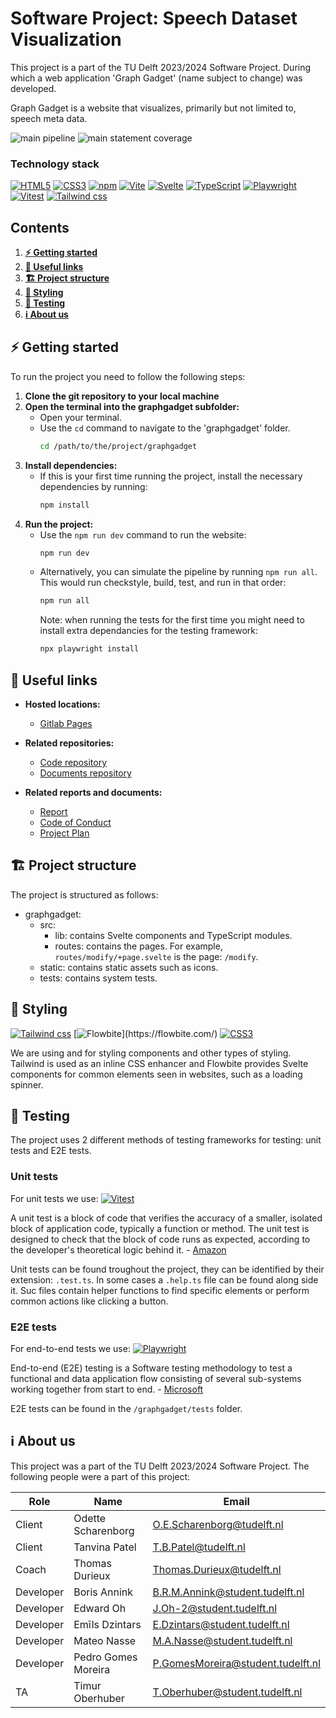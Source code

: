 # Software Project: Speech Dataset Visualization
This project is a part of the TU Delft 2023/2024 Software Project. During which a web application 'Graph Gadget' (name subject to change) was developed.

Graph Gadget is a website that visualizes, primarily but not limited to, speech meta data.

![main pipeline](https://gitlab.ewi.tudelft.nl/cse2000-software-project/2023-2024/cluster-s/15a/code/badges/main/pipeline.svg?ignore_skipped=true&key_text=main+pipeline&key_width=90)
![main statement coverage](https://gitlab.ewi.tudelft.nl/cse2000-software-project/2023-2024/cluster-s/15a/code/badges/main/coverage.svg?key_text=main+statement+coverage&key_width=157)

### Technology stack
[![HTML5](https://img.shields.io/badge/HTML5-E34F26?logo=html5&labelColor=gray)](https://en.wikipedia.org/wiki/HTML5)
[![CSS3](https://img.shields.io/badge/CSS3-1572B6?logo=css3&labelColor=gray)](https://en.wikipedia.org/wiki/css3)
[![npm](https://img.shields.io/badge/npm-CB3837?logo=npm&labelColor=gray)](https://www.npmjs.com/)
[![Vite](https://img.shields.io/badge/Vite-646CFF?logo=vite&labelColor=gray)](https://vitejs.dev/)
[![Svelte](https://img.shields.io/badge/Svelte-FF3E00?logo=Svelte&labelColor=gray)](https://svelte.dev/)
[![TypeScript](https://img.shields.io/badge/TypeScript-3178C6?logo=typescript&labelColor=gray)](https://www.typescriptlang.org/)
[![Playwright](https://img.shields.io/badge/Playwright-2EAD33?logo=playwright&labelColor=gray)](https://playwright.dev/)
[![Vitest](https://img.shields.io/badge/Vitest-6E9F18?logo=Vitest&labelColor=gray)](https://vitest.dev/)
[![Tailwind css](https://img.shields.io/badge/Tailwind_CSS-06B6D4?logo=tailwindcss&labelColor=gray)](https://tailwindcss.com/)

## Contents
1. [**⚡ Getting started**](#⚡-getting-started)
2. [**🔗 Useful links**](#🔗-useful-links)
3. [**🏗️ Project structure**](#🏗️-project-structure)
4. [**🎨 Styling**](#🎨-styling)
5. [**🧪 Testing**](#🧪-testing)
6. [**ℹ️ About us**](#ℹ️-about-us)

## ⚡ Getting started

To run the project you need to follow the following steps:

1. **Clone the git repository to your local machine**
2. **Open the terminal into the graphgadget subfolder:**
   - Open your terminal.
   - Use the `cd` command to navigate to the 'graphgadget' folder.
     ```bash
     cd /path/to/the/project/graphgadget
     ```
3. **Install dependencies:**
   - If this is your first time running the project, install the necessary dependencies by running:
     ```bash
     npm install
     ```
4. **Run the project:**
   - Use the `npm run dev` command to run the website:
     ```bash
     npm run dev
     ```
   - Alternatively, you can simulate the pipeline by running `npm run all`. This would run checkstyle, build, test, and run in that order:
     ```bash
     npm run all
     ```
     Note: when running the tests for the first time you might need to install extra dependancies for the testing framework:
     ```bash
     npx playwright install
     ```

## 🔗 Useful links
- **Hosted locations:**
    - [Gitlab Pages](https://code-cse2000-software-project-2023-2024-cluster--b9a47b9440c17a.pages.ewi.tudelft.nl/)

- **Related repositories:**
    - [Code repository](https://gitlab.ewi.tudelft.nl/cse2000-software-project/2023-2024/cluster-s/15a/code)
    - [Documents repository](https://gitlab.ewi.tudelft.nl/cse2000-software-project/2023-2024/cluster-s/15a/documents)

- **Related reports and documents:**
    - [Report](https://www.overleaf.com/read/fbvcpsjggszz#a44e80)
    - [Code of Conduct](https://www.overleaf.com/read/thygttdrhczt#3f911d)
    - [Project Plan](https://www.overleaf.com/read/fccvwktkrjtt#d315f0)

## 🏗️ Project structure
The project is structured as follows:
- graphgadget: 
    - src: 
        - lib: contains Svelte components and TypeScript modules.
        - routes: contains the pages. For example, `routes/modify/+page.svelte` is the page: `/modify`.
    - static: contains static assets such as icons.
    - tests: contains system tests.

## 🎨 Styling
[![Tailwind css](https://img.shields.io/badge/Tailwind_CSS-06B6D4?logo=tailwindcss&labelColor=gray)](https://tailwindcss.com/)
[![Flowbite](https://img.shields.io/badge/Flowbite-rgb(30,66,159))](https://flowbite.com/)
[![CSS3](https://img.shields.io/badge/CSS3-1572B6?logo=css3&labelColor=gray)](https://en.wikipedia.org/wiki/css3)

We are using  and  for styling components and other types of styling. Tailwind is used as an inline CSS enhancer and Flowbite provides Svelte components for common elements seen in websites, such as a loading spinner.

## 🧪 Testing
The project uses 2 different methods of testing frameworks for testing: unit tests and E2E tests. 

### Unit tests 
For unit tests we use:
[![Vitest](https://img.shields.io/badge/Vitest-6E9F18?logo=Vitest&labelColor=gray)](https://vitest.dev/)

A unit test is a block of code that verifies the accuracy of a smaller, isolated block of application code, typically a function or method. The unit test is designed to check that the block of code runs as expected, according to the developer's theoretical logic behind it. - [Amazon](https://aws.amazon.com/what-is/unit-testing/#:~:text=A%20unit%20test%20is%20a,developer's%20theoretical%20logic%20behind%20it.)

Unit tests can be found troughout the project, they can be identified by their extension: `.test.ts`. In some cases a `.help.ts` file can be found along side it. Suc files contain helper functions to find specific elements or perform common actions like clicking a button. 

### E2E tests
For end-to-end tests we use: 
[![Playwright](https://img.shields.io/badge/Playwright-2EAD33?logo=playwright&labelColor=gray)](https://playwright.dev/)

End-to-end (E2E) testing is a Software testing methodology to test a functional and data application flow consisting of several sub-systems working together from start to end. - [Microsoft](https://microsoft.github.io/code-with-engineering-playbook/automated-testing/e2e-testing/)

E2E tests can be found in the `/graphgadget/tests` folder.

## ℹ️ About us
This project was a part of the TU Delft 2023/2024 Software Project. The following people were a part of this project:


| Role     | Name               | Email                      |
| -------- | ------------------ | -------------------------- |
| Client   | Odette Scharenborg | O.E.Scharenborg@tudelft.nl |
| Client   | Tanvina Patel      | T.B.Patel@tudelft.nl       |
| Coach    | Thomas Durieux     | Thomas.Durieux@tudelft.nl  |
| Developer| Boris Annink       | B.R.M.Annink@student.tudelft.nl |
| Developer| Edward Oh          | J.Oh-2@student.tudelft.nl   |
| Developer| Emīls Dzintars     | E.Dzintars@student.tudelft.nl |
| Developer| Mateo Nasse        | M.A.Nasse@student.tudelft.nl |
| Developer| Pedro Gomes Moreira| P.GomesMoreira@student.tudelft.nl |
| TA       | Timur Oberhuber    | T.Oberhuber@student.tudelft.nl |
